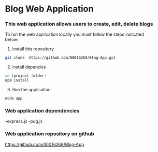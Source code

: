 # Blog Web Application

### This web application allows users to create, edit, delete blogs

To run the web application locally you must follow the steps indicated below: 

1. Install this repository 

```bash 
git clone  https://github.com/00016268/Blog-App.git
```

2. Install depencies

```bash 
cd [project folder]
npm install 
```

3. Run the application
```bash 
node app
```

### Web application dependencies 
-express.js
-pug.js

### Web application repository on github

https://github.com/00016268/Blog-App

